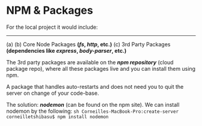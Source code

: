# NPM & Packages

For the local project it would include:
- - - - - - - - - - - - - - - - - - - -

(a) <Your Code>
(b) Core Node Packages **(_fs_, _http_, etc.)**
(c) 3rd Party Packages **(dependencies like _express_, _body-parser_, etc.)**

The 3rd party packages are available on the ___npm repository___ (cloud package repo), where all these packages live and you can install them using npm.

A package that handles auto-restarts and does not need you to quit the server on change of your code-base.

The solution: ***nodemon*** (can be found on the npm site).
We can install nodemon by the following: 
	```sh
	Corneilles-MacBook-Pro:create-server corneilletshibasu$ npm install nodemon
	``` 